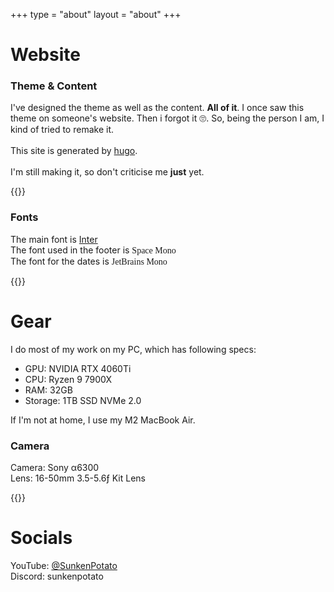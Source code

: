 +++
type = "about"
layout = "about"
+++
# Website

### Theme & Content

I've designed the theme as well as the content. **All of it**. I once saw this theme on someone's website. Then i forgot it 🙄. So, being the person I am, I kind of tried to remake it. \
\
This site is generated by [hugo](https://gohugo.io). \
\
I'm still making it, so don't criticise me **just** yet.

{{<divider cl="red">}}

### Fonts
The main font is [Inter](https://rsms.me/inter) \
The font used in the footer is <span style='font-family: "Space Mono"'>Space Mono</span> \
The font for the dates is <span style='font-family: "JetBrains Mono"'>JetBrains Mono</span>

{{<divider cl="red">}}
# Gear
I do most of my work on my PC, which has following specs:
* GPU: NVIDIA RTX 4060Ti
* CPU: Ryzen 9 7900X
* RAM: 32GB
* Storage: 1TB SSD NVMe 2.0

If I'm not at home, I use my M2 MacBook Air.

### Camera
Camera: Sony α6300 \
Lens: 16-50mm 3.5-5.6ƒ Kit Lens 

{{<divider cl="green">}}

# Socials
YouTube: [@SunkenPotato](https://youtube.com/@SunkenPotato) \
Discord: sunkenpotato

